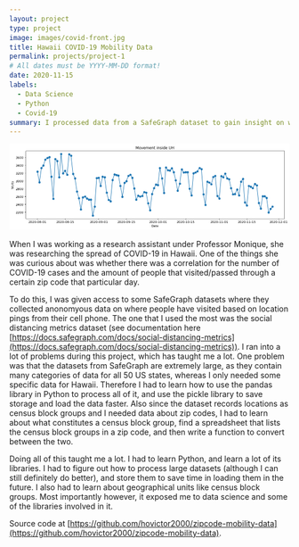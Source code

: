 ```yaml
---
layout: project
type: project
image: images/covid-front.jpg
title: Hawaii COVID-19 Mobility Data
permalink: projects/project-1
# All dates must be YYYY-MM-DD format!
date: 2020-11-15
labels:
  - Data Science
  - Python
  - Covid-19
summary: I processed data from a SafeGraph dataset to gain insight on where people visited in Hawaii during the COVID-19 pandemic.
---
```


<div class="ui large rounded images">
  <img class="ui image" src="../images/coviddata.png">
</div>

  When I was working as a research assistant under Professor Monique, she was researching the spread of COVID-19 in Hawaii. One of the things she was curious about was whether there was a correlation for the number of COVID-19 cases and the amount of people that visited/passed through a certain zip code that particular day. 
  
  To do this, I was given access to some SafeGraph datasets where they collected anonomyous data on where people have visited based on location pings from their cell phone. The one that I used the most was the social distancing metrics dataset (see documentation here [https://docs.safegraph.com/docs/social-distancing-metrics](https://docs.safegraph.com/docs/social-distancing-metrics)). 
  I ran into a lot of problems during this project, which has taught me a lot. One problem was that the datasets from SafeGraph are extremely large, as they contain many categories of data for all 50 US states, whereas I only needed some specific data for Hawaii. Therefore I had to learn how to use the pandas library in Python to process all of it, and use the pickle library to save storage and load the data faster. Also since the dataset records locations as census block groups and I needed data about zip codes, I had to learn about what constitutes a census block group, find a spreadsheet that lists the census block groups in a zip code, and then write a function to convert between the two.
  
  Doing all of this taught me a lot. I had to learn Python, and learn a lot of its libraries. I had to figure out how to process large datasets (although I can still definitely do better), and store them to save time in loading them in the future. I also had to learn about geographical units like census block groups. Most importantly however, it exposed me to data science and some of the libraries involved in it.
  
Source code at [https://github.com/hovictor2000/zipcode-mobility-data](https://github.com/hovictor2000/zipcode-mobility-data).




